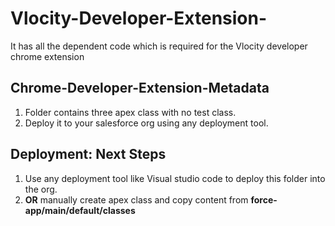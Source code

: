 # Vlocity-Developer-Extension-
It has all the dependent code which is  required for the Vlocity developer chrome extension

##  Chrome-Developer-Extension-Metadata
1. Folder contains three apex class with no test class. 
2. Deploy it to your salesforce org using  any deployment tool.



## Deployment: Next Steps

1.  Use any deployment tool like Visual studio code to deploy this folder into the org.
2.  **OR** manually create apex class and copy content from  **force-app/main/default/classes**


